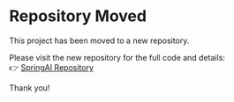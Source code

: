 # Repository Moved

This project has been moved to a new repository.

Please visit the new repository for the full code and details:  
👉 [SpringAI Repository](https://github.com/your-username/SpringAI)

Thank you!
